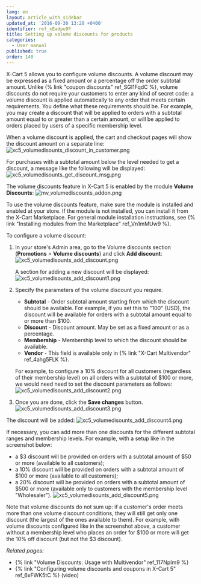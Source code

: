 ```yaml
---
lang: en
layout: article_with_sidebar
updated_at: '2016-09-30 13:20 +0400'
identifier: ref_xEadpu9F
title: Setting up volume discounts for products
categories:
  - User manual
published: true
order: 140
---
```


X-Cart 5 allows you to configure volume discounts. A volume discount may be expressed as a fixed amount or a percentage off the order subtotal amount. Unlike {% link "coupon discounts" ref_SGI1FqdC %}, volume discounts do not require your customers to enter any kind of secret code: a volume discount is applied automatically to any order that meets certain requirements. You define what these requirements should be. For example, you may create a discount that will be applied to orders with a subtotal amount equal to or greater than a certain amount, or will be applied to orders placed by users of a specific membership level.

When a volume discount is applied, the cart and checkout pages will show the discount amount on a separate line:
![xc5_volumedisounts_discount_in_customer.png]({{site.baseurl}}/attachments/ref_xEadpu9F/xc5_volumedisounts_discount_in_customer.png)

For purchases with a subtotal amount below the level needed to get a discount, a message like the following will be displayed:
![xc5_volumedisounts_get_discount_msg.png]({{site.baseurl}}/attachments/ref_xEadpu9F/xc5_volumedisounts_get_discount_msg.png)

The volume discounts feature in X-Cart 5 is enabled by the module **Volume Discounts**:
![mv_volumediscounts_addon.png]({{site.baseurl}}/attachments/ref_xEadpu9F/mv_volumediscounts_addon.png)

To use the volume discounts feature, make sure the module is installed and enabled at your store. If the module is not installed, you can install it from the X-Cart Marketplace. For general module installation instructions, see {% link "Installing modules from the Marketplace" ref_Vn1mMUw9 %}.

To configure a volume discount:

1.  In your store's Admin area, go to the Volume discounts section (**Promotions** > **Volume discounts**) and click **Add discount**:
    ![xc5_volumedisounts_add_discount.png]({{site.baseurl}}/attachments/ref_xEadpu9F/xc5_volumedisounts_add_discount.png)
    
    A section for adding a new discount will be displayed:
    ![xc5_volumedisounts_add_discount1.png]({{site.baseurl}}/attachments/ref_xEadpu9F/xc5_volumedisounts_add_discount1.png)
    
2.  Specify the parameters of the volume discount you require.
    
    * **Subtotal** - Order subtotal amount starting from which the discount should be available. For example, if you set this to "100" (USD), the discount will be available for orders with a subtotal amount equal to or more than $100.
    * **Discount** - Discount amount. May be set as a fixed amount or as a percentage.
    * **Membership** - Membership level to which the discount should be available.
    * **Vendor** - This field is available only in {% link "X-Cart Multivendor" ref_4ahg5FLK %}.
    
    For example, to configure a 10% discount for all customers (regardless of their membership level) on all orders with a subtotal of $100 or more, we would need need to set the discount parameters as follows:
    ![xc5_volumedisounts_add_discount2.png]({{site.baseurl}}/attachments/ref_xEadpu9F/xc5_volumedisounts_add_discount2.png)
    
3.  Once you are done, click the **Save changes** button.
    ![xc5_volumedisounts_add_discount3.png]({{site.baseurl}}/attachments/ref_xEadpu9F/xc5_volumedisounts_add_discount3.png)

The discount will be added:
![xc5_volumedisounts_add_discount4.png]({{site.baseurl}}/attachments/ref_xEadpu9F/xc5_volumedisounts_add_discount4.png)

If necessary, you can add more than one discounts for the different subtotal ranges and membership levels. For example, with a setup like in the screenshot below:
   * a $3 discount will be provided on orders with a subtotal amount of $50 or more (available to all customers);
   * a 10% discount will be provided on orders with a subtotal amount of $100 or more (available to all customers);
   *  a 20% discount will be provided on orders with a subtotal amount of $500 or more (available only to customers with the membership level "Wholesaler").
![xc5_volumedisounts_add_discount5.png]({{site.baseurl}}/attachments/ref_xEadpu9F/xc5_volumedisounts_add_discount5.png)

Note that volume discounts do not sum up: if a customer's order meets more than one volume discount conditions, they will still get only one discount (the largest of the ones available to them). For example, with volume discounts configured like in the screenshot above, a customer without a membership level who places an order for $100 or more will get the 10% off discount (but not the $3 discount).

_Related pages:_

   * {% link "Volume Discounts: Usage with Multivendor" ref_117NpIm9 %}
   * {% link "Configuring volume discounts and coupons in X-Cart 5" ref_6xFWK5tC %} (video)
